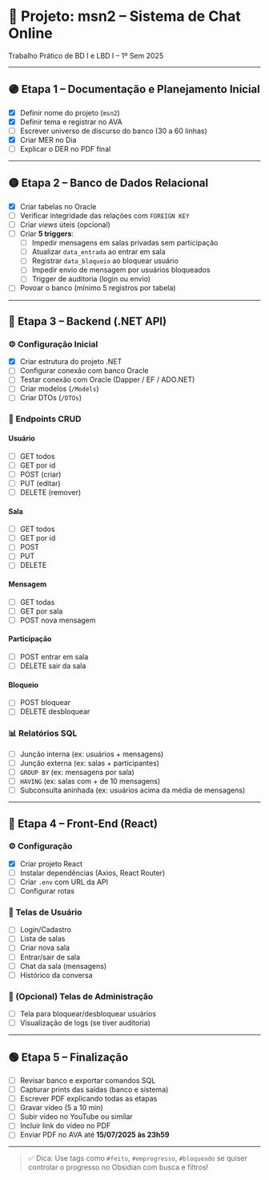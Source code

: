 # 📁 Projeto: msn2 – Sistema de Chat Online
Trabalho Prático de BD I e LBD I – 1º Sem 2025

---

## 🟣 Etapa 1 – Documentação e Planejamento Inicial

- [x] Definir nome do projeto (`msn2`)
- [x] Definir tema e registrar no AVA
- [ ] Escrever universo de discurso do banco (30 a 60 linhas)
- [x] Criar MER no Dia
- [ ] Explicar o DER no PDF final

---

## 🟡 Etapa 2 – Banco de Dados Relacional

- [x] Criar tabelas no Oracle
- [ ] Verificar integridade das relações com `FOREIGN KEY`
- [ ] Criar *views* úteis (opcional)
- [ ] Criar **5 triggers**:
  - [ ] Impedir mensagens em salas privadas sem participação
  - [ ] Atualizar `data_entrada` ao entrar em sala
  - [ ] Registrar `data_bloqueio` ao bloquear usuário
  - [ ] Impedir envio de mensagem por usuários bloqueados
  - [ ] Trigger de auditoria (login ou envio)
- [ ] Povoar o banco (mínimo 5 registros por tabela)

---

## 🔵 Etapa 3 – Backend (.NET API)

### ⚙️ Configuração Inicial

- [x] Criar estrutura do projeto .NET
- [ ] Configurar conexão com banco Oracle
- [ ] Testar conexão com Oracle (Dapper / EF / ADO.NET)
- [ ] Criar modelos (`/Models`)
- [ ] Criar DTOs (`/DTOs`)

### 🔁 Endpoints CRUD

#### Usuário
- [ ] GET todos
- [ ] GET por id
- [ ] POST (criar)
- [ ] PUT (editar)
- [ ] DELETE (remover)

#### Sala
- [ ] GET todos
- [ ] GET por id
- [ ] POST
- [ ] PUT
- [ ] DELETE

#### Mensagem
- [ ] GET todas
- [ ] GET por sala
- [ ] POST nova mensagem

#### Participação
- [ ] POST entrar em sala
- [ ] DELETE sair da sala

#### Bloqueio
- [ ] POST bloquear
- [ ] DELETE desbloquear

### 📊 Relatórios SQL

- [ ] Junção interna (ex: usuários + mensagens)
- [ ] Junção externa (ex: salas + participantes)
- [ ] `GROUP BY` (ex: mensagens por sala)
- [ ] `HAVING` (ex: salas com + de 10 mensagens)
- [ ] Subconsulta aninhada (ex: usuários acima da média de mensagens)

---

## 🔴 Etapa 4 – Front-End (React)

### ⚙️ Configuração

- [x] Criar projeto React
- [ ] Instalar dependências (Axios, React Router)
- [ ] Criar `.env` com URL da API
- [ ] Configurar rotas

### 👤 Telas de Usuário

- [ ] Login/Cadastro
- [ ] Lista de salas
- [ ] Criar nova sala
- [ ] Entrar/sair de sala
- [ ] Chat da sala (mensagens)
- [ ] Histórico da conversa

### 🔐 (Opcional) Telas de Administração

- [ ] Tela para bloquear/desbloquear usuários
- [ ] Visualização de logs (se tiver auditoria)

---

## 🟢 Etapa 5 – Finalização

- [ ] Revisar banco e exportar comandos SQL
- [ ] Capturar prints das saídas (banco e sistema)
- [ ] Escrever PDF explicando todas as etapas
- [ ] Gravar vídeo (5 a 10 min)
- [ ] Subir vídeo no YouTube ou similar
- [ ] Incluir link do vídeo no PDF
- [ ] Enviar PDF no AVA até **15/07/2025 às 23h59**

---

> ✅ Dica: Use tags como `#feito`, `#emprogresso`, `#bloqueado` se quiser controlar o progresso no Obsidian com busca e filtros!
